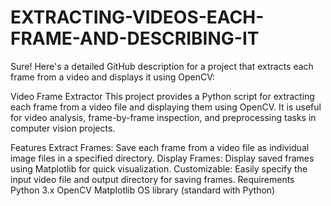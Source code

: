 # EXTRACTING-VIDEOS-EACH-FRAME-AND-DESCRIBING-IT

Sure! Here's a detailed GitHub description for a project that extracts each frame from a video and displays it using OpenCV:

Video Frame Extractor
This project provides a Python script for extracting each frame from a video file and displaying them using OpenCV. It is useful for video analysis, frame-by-frame inspection, and preprocessing tasks in computer vision projects.

Features
Extract Frames: Save each frame from a video file as individual image files in a specified directory.
Display Frames: Display saved frames using Matplotlib for quick visualization.
Customizable: Easily specify the input video file and output directory for saving frames.
Requirements
Python 3.x
OpenCV
Matplotlib
OS library (standard with Python)
